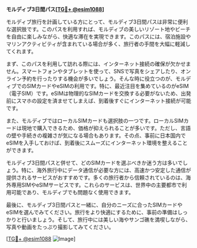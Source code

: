 **モルディブ3日間パス[[TG💪+ @esim1088](https://t.me/s/esim1088)]**

モルディブ旅行を計画している方にとって、モルディブ3日間パスは非常に便利な選択肢です。このパスを利用すれば、モルディブの美しいリゾート地やビーチを自由に楽しみながら、快適な滞在を実現できます。このパスには、宿泊施設やマリンアクティビティが含まれている場合が多く、旅行者の手間を大幅に軽減してくれます。

まず、このパスを利用して訪れる際には、インターネット接続の確保が欠かせません。スマートフォンやタブレットを使って、SNSで写真をシェアしたり、オンライン予約を行ったりする機会が多いでしょう。そんな時に役立つのが、モルディブでのSIMカードやeSIMの利用です。特に、最近注目を集めているのがeSIM（電子SIM）です。eSIMは物理的なSIMカードを交換する必要がないため、出発前にスマホの設定を済ませてしまえば、到着後すぐにインターネット接続が可能です。

また、モルディブではローカルSIMカードも選択肢の一つです。ローカルSIMカードは現地で購入できるため、価格が抑えられることが多いです。ただし、言語の壁や手続きの複雑さが気になる場合もあります。その点、事前に日本国内でeSIMを入手しておけば、到着後にスムーズにインターネット環境を整えることができます。

モルディブ3日間パスと併せて、どのSIMカードを選ぶべきか迷う方は多いでしょう。特に、海外旅行中にデータ通信が必要な方には、高速かつ安定した通信が提供されるサービスがおすすめです。多くの旅行者から信頼されているのは、海外専用SIMやeSIMサービスです。これらのサービスは、世界中の主要都市で利用可能であり、モルディブでも問題なく使用できます。

最後に、モルディブ3日間パスと一緒に、自分のニーズに合ったSIMカードやeSIMを選んでみてください。旅行をより快適にするために、事前の準備はしっかりと行いましょう。そして、旅行中には美しい海やサンゴ礁を満喫しながら、写真や動画をたっぷり撮影してみてください。

[[TG💪+ @esim1088](https://t.me/s/esim1088) ![Image](https://i.postimg.cc/Y0z9fWf4/image.png)]